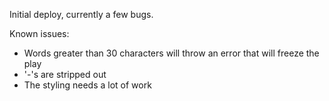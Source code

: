 Initial deploy, currently a few bugs.

Known issues:
* Words greater than 30 characters will throw an error that will freeze the play
* '-'s are stripped out
* The styling needs a lot of work
